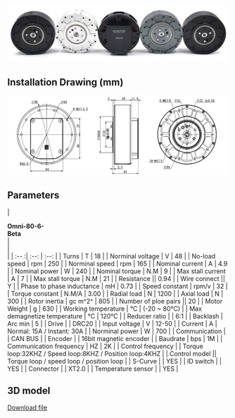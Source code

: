 ![img.png](../img/motor.png)
## **Installation Drawing (mm)**
![mkdocs](../img/Omni-80-6-Beta.png)
## **Parameters**
| <div style="width: 80pt">**Omni-80-6-Beta**</div> | <div style="width: 20pt"></div> | <div style="width: 50pt"></div> |
| :-- :| :--: | :--: |
| Turns | T | 18 |
| Norminal voltage | V | 48 |
| No-load speed | rpm | 250 |
| Norminal speed | rpm | 165 |
| Nominal current | A | 4.9 |
| Nominal power | W | 240 |
| Nominal torque | N.M | 9 |
| Max stall current | A | 7 |
| Max stall torque | N.M | 21 |
| Resistance || 0.94 |
| Wire connect || Y |
| Phase to phase inductance | mH | 0.73 |
| Speed constant | rpm/v | 32 |
| Torque constant | N.M/A | 3.00 |
| Radial load | N | 1200 |
| Axial load | N | 300 |
| Rotor inertia | gc m^2^ | 805 |
| Number of ploe pairs || 20 |
| Motor Weight | g | 630 |
| Working temperature | °C | (-20 ~ 80°C) |
| Max demagnetize temperature | °C | 120°C |
| Reducer ratio | | 6:1 |
| Backlash | Arc min | 5 |
| Drive | | DRC20 |
| Input voltage | V | 12-50 |
| Current | A | Normal: 15A  / Instant: 30A |
| Norminal power | W | 700 |
| Communication | | CAN BUS |
| Encoder | | 16bit magnetic encoder |
| Baudrate | bps | 1M |
| Communication frequency | HZ | 2K |
| Control frequency | | Torque loop:32KHZ / Speed loop:8KHZ / Position loop:4KHZ |
| Control model || Torque loop / speed loop / position loop |
| S-Curve | | YES |
| ID switch | | YES |
| Connector | | XT2.0 |
| Temperature sensor | | YES |

## **3D model**
[Download file](../download/Omni-80-6-Beta.STEP)

